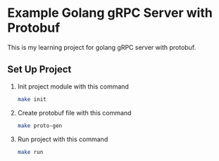 # Example Golang gRPC Server with Protobuf

This is my learning project for golang gRPC server with protobuf.

## Set Up Project

1. Init project module with this command

    ```bash
    make init 
    ```

2. Create protobuf file with this command
    ```bash
    make proto-gen
    ```

3. Run project with this command
    ```bash
    make run
    ```


